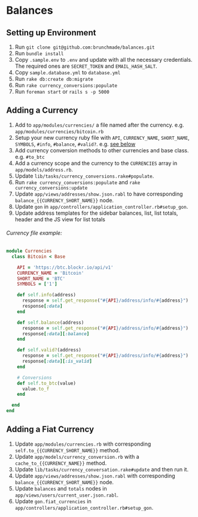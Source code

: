 # Balances

## Setting up Environment
1. Run `git clone git@github.com:brunchmade/balances.git`
2. Run `bundle install`
2. Copy `.sample.env` to `.env` and update with all the necessary credentials. The required ones are `SECRET_TOKEN` and `EMAIL_HASH_SALT`.
3. Copy `sample.database.yml` to `database.yml`
4. Run `rake db:create db:migrate`
5. Run `rake currency_conversions:populate`
6. Run `foreman start` or `rails s -p 5000`

## Adding a Currency
1. Add to `app/modules/currencies/` a file named after the currency. e.g. `app/modules/currencies/bitcoin.rb`
1. Setup your new currency ruby file with `API`, `CURRENCY_NAME`, `SHORT_NAME`, `SYMBOLS`, `#info`, `#balance`, `#valid?`. e.g. [see below](#currency-file-example)
1. Add currency conversion methods to other currencies and base class. e.g. `#to_btc`
1. Add a currency scope and the currency to the `CURRENCIES` array in `app/models/address.rb`.
1. Update `lib/tasks/currency_conversions.rake#populate`.
1. Run `rake currency_conversions:populate` and `rake currency_conversions:update`
1. Update `app/views/addresses/show.json.rabl` to have corresponding `balance_{{CURRENCY_SHORT_NAME}}` node.
1. Update `gon` in `app/controllers/application_controller.rb#setup_gon`.
1. Update address templates for the sidebar balances, list, list totals, header and the JS view for list totals

###### Currency file example:
```ruby
module Currencies
  class Bitcoin < Base

    API = 'https://btc.blockr.io/api/v1'
    CURRENCY_NAME = 'Bitcoin'
    SHORT_NAME = 'BTC'
    SYMBOLS = ['1']

    def self.info(address)
      response = self.get_response("#{API}/address/info/#{address}")
      response[:data]
    end

    def self.balance(address)
      response = self.get_response("#{API}/address/info/#{address}")
      response[:data][:balance]
    end

    def self.valid?(address)
      response = self.get_response("#{API}/address/info/#{address}")
      response[:data][:is_valid]
    end

    # Conversions
    def self.to_btc(value)
      value.to_f
    end

  end
end
```

## Adding a Fiat Currency
1. Update `app/modules/currencies.rb` with corresponding `self.to_{{CURRENCY_SHORT_NAME}}` method.
1. Update `app/models/currency_conversion.rb` with a `cache_to_{{CURRENCY_NAME}}` method.
1. Update `lib/tasks/currency_conversation.rake#update` and then run it.
1. Update `app/views/addresses/show.json.rabl` with corresponding `balance_{{CURRENCY_SHORT_NAME}}` node.
1. Update `balances` and `totals` nodes in `app/views/users/current_user.json.rabl`.
1. Update `gon.fiat_currencies` in `app/controllers/application_controller.rb#setup_gon`.
